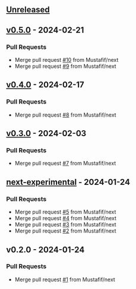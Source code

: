 <a name="unreleased"></a>
## [Unreleased]


<a name="v0.5.0"></a>
## [v0.5.0] - 2024-02-21
### Pull Requests
- Merge pull request [#10](https://github.com/Mustafif/MufiZ/issues/10) from Mustafif/next
- Merge pull request [#9](https://github.com/Mustafif/MufiZ/issues/9) from Mustafif/next


<a name="v0.4.0"></a>
## [v0.4.0] - 2024-02-17
### Pull Requests
- Merge pull request [#8](https://github.com/Mustafif/MufiZ/issues/8) from Mustafif/next


<a name="v0.3.0"></a>
## [v0.3.0] - 2024-02-03
### Pull Requests
- Merge pull request [#7](https://github.com/Mustafif/MufiZ/issues/7) from Mustafif/next


<a name="next-experimental"></a>
## [next-experimental] - 2024-01-24
### Pull Requests
- Merge pull request [#5](https://github.com/Mustafif/MufiZ/issues/5) from Mustafif/next
- Merge pull request [#4](https://github.com/Mustafif/MufiZ/issues/4) from Mustafif/next
- Merge pull request [#3](https://github.com/Mustafif/MufiZ/issues/3) from Mustafif/next
- Merge pull request [#2](https://github.com/Mustafif/MufiZ/issues/2) from Mustafif/next


<a name="v0.2.0"></a>
## v0.2.0 - 2024-01-24
### Pull Requests
- Merge pull request [#1](https://github.com/Mustafif/MufiZ/issues/1) from Mustafif/next


[Unreleased]: https://github.com/Mustafif/MufiZ/compare/v0.5.0...HEAD
[v0.5.0]: https://github.com/Mustafif/MufiZ/compare/v0.4.0...v0.5.0
[v0.4.0]: https://github.com/Mustafif/MufiZ/compare/v0.3.0...v0.4.0
[v0.3.0]: https://github.com/Mustafif/MufiZ/compare/next-experimental...v0.3.0
[next-experimental]: https://github.com/Mustafif/MufiZ/compare/v0.2.0...next-experimental
